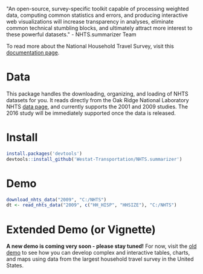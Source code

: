 "An open-source, survey-specific toolkit capable of processing weighted data, computing common statistics and errors, and producing interactive web visualizations will increase transparency in analyses, eliminate common technical stumbling blocks, and ultimately attract more interest to these powerful datasets." - NHTS.summarizer Team

To read more about the National Household Travel Survey, visit this [documentation page](http://nhts.ornl.gov/documentation.shtml).

# Data

This package handles the downloading, organizing, and loading of NHTS datasets for you. It reads directly from the Oak Ridge National Laboratory NHTS [data page](http://nhts.ornl.gov/download.shtml), and currently supports the 2001 and 2009 studies. The 2016 study will be immediately supported once the data is released.

# Install

```R
install.packages('devtools')
devtools::install_github('Westat-Transportation/NHTS.summarizer')
```
# Demo

```R
download_nhts_data("2009", "C:/NHTS")
dt <- read_nhts_data("2009", c("HH_HISP", "HHSIZE"), "C:/NHTS")
```

# Extended Demo (or Vignette)

**A new demo is coming very soon - please stay tuned!** For now, visit the [old demo](https://rawgit.com/Westat-Transportation/NHTS-Summarizer/master/demo.html) to see how you can develop complex and interactive tables, charts, and maps using data from the largest household travel survey in the United States.